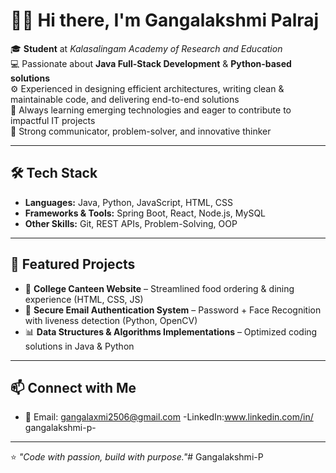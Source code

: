 # 👩‍💻 Hi there, I'm Gangalakshmi Palraj  

🎓 **Student** at *Kalasalingam Academy of Research and Education*  
💻 Passionate about **Java Full-Stack Development** & **Python-based solutions**  
⚙️ Experienced in designing efficient architectures, writing clean & maintainable code, and delivering end-to-end solutions  
🌱 Always learning emerging technologies and eager to contribute to impactful IT projects  
🚀 Strong communicator, problem-solver, and innovative thinker  

---

## 🛠 Tech Stack  
- **Languages:** Java, Python, JavaScript, HTML, CSS  
- **Frameworks & Tools:** Spring Boot, React, Node.js, MySQL  
- **Other Skills:** Git, REST APIs, Problem-Solving, OOP  

---

## 📌 Featured Projects  
- 🍴 **College Canteen Website** – Streamlined food ordering & dining experience (HTML, CSS, JS)  
- 🔐 **Secure Email Authentication System** – Password + Face Recognition with liveness detection (Python, OpenCV)  
- 📊 **Data Structures & Algorithms Implementations** – Optimized coding solutions in Java & Python  

---

## 📫 Connect with Me   
- 📧 Email: gangalaxmi2506@gmail.com
-LinkedIn:www.linkedin.com/in/
gangalakshmi-p-

---

⭐️ *"Code with passion, build with purpose."*# Gangalakshmi-P
